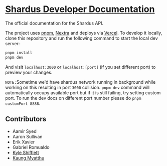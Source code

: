 # [Shardus Developer Documentation](https://shardus.com)

The official documentation for the Shardus API.

The project uses [pnpm](https://pnpm.io), [Nextra](https://nextra.vercel.app) and deploys via [Vercel](https://vercel.com). To develop it locally, clone this repository and run the following command to start the local dev server:

```bash
pnpm install
pnpm dev
```
And visit `localhost:3000` or `localhost:[port]` (if you set different port) to preview your changes. 

`NOTE:`Sometime we'd have shardus network running in background while working on this resulting in port `3000` collision. `pnpm dev` command will automatically occupy available port but if it is still failing, try setting custom port. To run the dev docs on different port number please do `pnpm customPort 8888`.

## Contributors

- Aamir Syed
- Aaron Sullivan
- Erik Xavier
- Gabriel Romualdo
- [Kyle Shifflett](https://github.com/theDigg)
- [Kaung Myatthu](https://github.com/kgmyatthu)